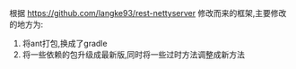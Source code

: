 根据 https://github.com/langke93/rest-nettyserver 修改而来的框架,主要修改的地方为:  
1. 将ant打包,换成了gradle
2. 将一些依赖的包升级成最新版,同时将一些过时方法调整成新方法